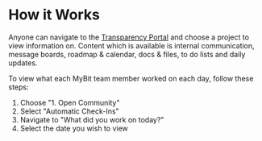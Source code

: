 # How it Works

Anyone can navigate to the [Transparency Portal](https://hq.mybit.io) and choose a project to view information on. Content which is available is internal communication, message boards, roadmap & calendar, docs & files, to do lists and daily updates.

To view what each MyBit team member worked on each day, follow these steps:

1. Choose "1. Open Community"
2. Select "Automatic Check-Ins"
3. Navigate to "What did you work on today?"
4. Select the date you wish to view

